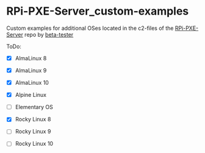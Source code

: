 # RPi-PXE-Server_custom-examples
Custom examples for additional OSes located in the c2-files of the [RPi-PXE-Server](https://github.com/beta-tester/RPi-PXE-Server) repo by [beta-tester](https://github.com/beta-tester)

ToDo:

- [x] AlmaLinux 8
- [x] AlmaLinux 9
- [x] AlmaLinux 10

- [x] Alpine Linux

- [ ] Elementary OS

- [x] Rocky Linux 8
- [ ] Rocky Linux 9
- [ ] Rocky Linux 10